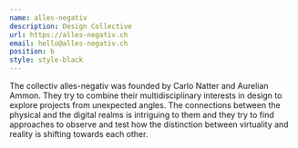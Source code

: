 ```yaml
---
name: alles-negativ
description: Design Collective
url: https://alles-negativ.ch
email: hello@alles-negativ.ch
position: b
style: style-black
---
```

<!-- CHANGE STYLE TO: style-white !!! -->
<!-- Description here. Not too much text plsz. -->
The collectiv alles-negativ was founded by Carlo Natter and Aurelian Ammon. They try to combine their multidisciplinary interests in design to explore projects from unexpected angles. The connections between the physical and the digital realms is intriguing to them and they try to find approaches to observe and test how the distinction between virtuality and reality is shifting towards each other.
